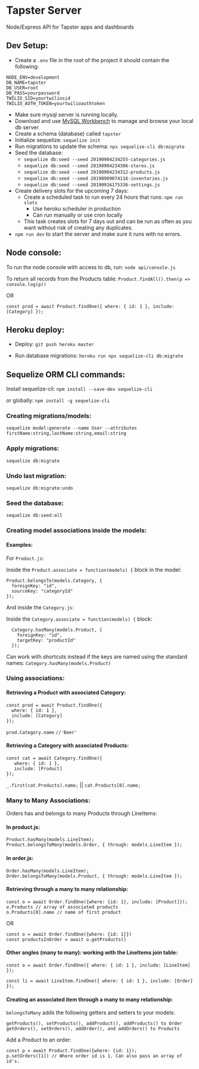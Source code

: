 # Tapster Server

Node/Express API for Tapster apps and dashboards

## Dev Setup:

- Create a `.env` file in the root of the project
  it should contain the following:

```
NODE_ENV=development
DB_NAME=tapster
DB_USER=root
DB_PASS=yourpassword
TWILIO_SID=yourtwiliosid
TWILIO_AUTH_TOKEN=yourtwilioauthtoken
```

- Make sure mysql server is running locally.
- Download and use [MySQL Workbench](https://dev.mysql.com/downloads/workbench/) to manage and browse your local db server
- Create a schema (database) called `tapster`
- Initialize sequelize: `sequelize init`
- Run migrations to update the schema: `npx sequelize-cli db:migrate`
- Seed the database:
  - `sequelize db:seed --seed 20190904234255-categories.js`
  - `sequelize db:seed --seed 20190904234306-stores.js`
  - `sequelize db:seed --seed 20190904234312-products.js`
  - `sequelize db:seed --seed 20190909074116-inventories.js`
  - `sequelize db:seed --seed 20190916175336-settings.js`
- Create delivery slots for the upcoming 7 days:
  - Create a scheduled task to run every 24 hours that runs: `npm run slots`
    - Use heroku scheduler in production
    - Can run manually or use cron locally
  - This task creates slots for 7 days out and can be run as often as you want without risk of creating any duplicates.
- `npm run dev` to start the server and make sure it runs with no errors.

## Node console:

To run the node console with access to db, run:
`node api/console.js`

To return all records from the Products table:
`Product.findAll().then(p => console.log(p))`

OR

`const prod = await Product.findOne({ where: { id: 1 }, include: [Category] });`

## Heroku deploy:

- Deploy:
  `git push heroku master`

- Run database migrations:
  `heroku run npx sequelize-cli db:migrate`

## Sequelize ORM CLI commands:

Install sequelize-cli:
`npm install --save-dev sequelize-cli`

or globally:
`npm install -g sequelize-cli`

### Creating migrations/models:

`sequelize model:generate --name User --attributes firstName:string,lastName:string,email:string`

### Apply migrations:

`sequelize db:migrate`

### Undo last migration:

`sequelize db:migrate:undo`

### Seed the database:

`sequelize db:seed:all`

### Creating model associations inside the models:

#### Examples:

For `Product.js`:

Inside the `Product.associate = function(models) {` block in the model:

```
Product.belongsTo(models.Category, {
  foreignKey: "id",
  sourceKey: "categoryId"
});
```

And inside the `Category.js`:

Inside the `Category.associate = function(models) {` block:

```
  Category.hasMany(models.Product, {
    foreignKey: "id",
    targetKey: "productId"
  });
```

Can work with shortcuts instead if the keys are named using the standard names:
`Category.hasMany(models.Product)`

### Using associations:

#### Retrieving a Product with associated Category:

```
const prod = await Product.findOne({
  where: { id: 1 },
  include: [Category]
});
```

`prod.Category.name` `//'Beer'`

#### Retrieving a Category with associated Products:

```
const cat = await Category.findOne({
   where: { id: 1 },
   include: [Product]
});
```

`_.first(cat.Products).name;` || `cat.Products[0].name;`

### Many to Many Associations:

Orders has and belongs to many Products through LineItems:

#### In product.js:

```
Product.hasMany(models.LineItem);
Product.belongsToMany(models.Order, { through: models.LineItem });
```

#### In order.js:

```
Order.hasMany(models.LineItem);
Order.belongsToMany(models.Product, { through: models.LineItem });
```

#### Retrieving through a many to many relationship:

```
const o = await Order.findOne({where: {id: 1}, include: [Product]});
o.Products // array of associated products
o.Products[0].name // name of first product
```

OR

```
const o = await Order.findOne({where: {id: 1}})
const productsInOrder = await o.getProducts()
```

#### Other angles (many to many): working with the LineItems join table:

```
const o = await Order.findOne({ where: { id: 1 }, include: [LineItem] });
```

```
const li = await LineItem.findOne({ where: { id: 1 }, include: [Order] });
```

#### Creating an associated item through a many to many relationship:

`belongsToMany` adds the following getters and setters to your models:

```
getProducts(), setProducts(), addProduct(), addProducts() to Order
getOrders(), setOrders(), addOrder(), and addOrders() to Products
```

Add a Product to an order:

```
const p = await Product.findOne({where: {id: 1});
p.setOrders([1]) // Where order id is 1. Can also pass an array of id's.
```
